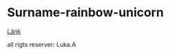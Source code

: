 # Surname-rainbow-unicorn

<a href="https://www.lditservice.com">Länk</a>

all rigts reserver: Luka.A
